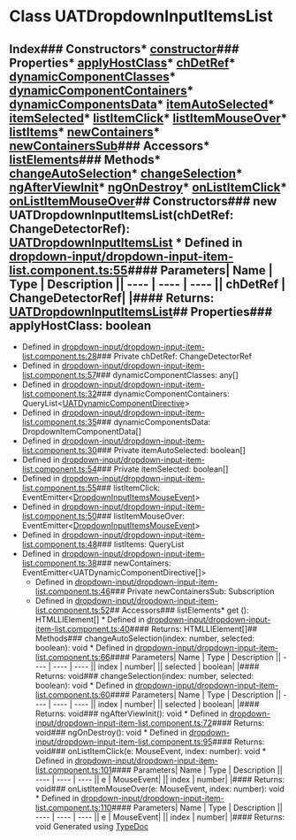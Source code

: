 # Class UATDropdownInputItemsList
## Index### Constructors* [constructor](_dropdown_input_dropdown_input_item_list_component_.uatdropdowninputitemslist.html#constructor)### Properties* [applyHostClass](_dropdown_input_dropdown_input_item_list_component_.uatdropdowninputitemslist.html#applyhostclass)* [chDetRef](_dropdown_input_dropdown_input_item_list_component_.uatdropdowninputitemslist.html#chdetref)* [dynamicComponentClasses](_dropdown_input_dropdown_input_item_list_component_.uatdropdowninputitemslist.html#dynamiccomponentclasses)* [dynamicComponentContainers](_dropdown_input_dropdown_input_item_list_component_.uatdropdowninputitemslist.html#dynamiccomponentcontainers)* [dynamicComponentsData](_dropdown_input_dropdown_input_item_list_component_.uatdropdowninputitemslist.html#dynamiccomponentsdata)* [itemAutoSelected](_dropdown_input_dropdown_input_item_list_component_.uatdropdowninputitemslist.html#itemautoselected)* [itemSelected](_dropdown_input_dropdown_input_item_list_component_.uatdropdowninputitemslist.html#itemselected)* [listItemClick](_dropdown_input_dropdown_input_item_list_component_.uatdropdowninputitemslist.html#listitemclick)* [listItemMouseOver](_dropdown_input_dropdown_input_item_list_component_.uatdropdowninputitemslist.html#listitemmouseover)* [listItems](_dropdown_input_dropdown_input_item_list_component_.uatdropdowninputitemslist.html#listitems)* [newContainers](_dropdown_input_dropdown_input_item_list_component_.uatdropdowninputitemslist.html#newcontainers)* [newContainersSub](_dropdown_input_dropdown_input_item_list_component_.uatdropdowninputitemslist.html#newcontainerssub)### Accessors* [listElements](_dropdown_input_dropdown_input_item_list_component_.uatdropdowninputitemslist.html#listelements)### Methods* [changeAutoSelection](_dropdown_input_dropdown_input_item_list_component_.uatdropdowninputitemslist.html#changeautoselection)* [changeSelection](_dropdown_input_dropdown_input_item_list_component_.uatdropdowninputitemslist.html#changeselection)* [ngAfterViewInit](_dropdown_input_dropdown_input_item_list_component_.uatdropdowninputitemslist.html#ngafterviewinit)* [ngOnDestroy](_dropdown_input_dropdown_input_item_list_component_.uatdropdowninputitemslist.html#ngondestroy)* [onListItemClick](_dropdown_input_dropdown_input_item_list_component_.uatdropdowninputitemslist.html#onlistitemclick)* [onListItemMouseOver](_dropdown_input_dropdown_input_item_list_component_.uatdropdowninputitemslist.html#onlistitemmouseover)## Constructors### new UATDropdownInputItemsList(chDetRef: ChangeDetectorRef): [UATDropdownInputItemsList](_dropdown_input_dropdown_input_item_list_component_.uatdropdowninputitemslist.html)  * Defined in [dropdown-input/dropdown-input-item-list.component.ts:55](https://github.com/tme321/Unopinionated-Angular/blob/16a724b/src/lib/dropdown-input/dropdown-input-item-list.component.ts#L55)#### Parameters| Name | Type | Description || ---- | ---- | ---- || chDetRef | ChangeDetectorRef|  |#### Returns: [UATDropdownInputItemsList](_dropdown_input_dropdown_input_item_list_component_.uatdropdowninputitemslist.html)## Properties### applyHostClass: boolean
* Defined in [dropdown-input/dropdown-input-item-list.component.ts:28](https://github.com/tme321/Unopinionated-Angular/blob/16a724b/src/lib/dropdown-input/dropdown-input-item-list.component.ts#L28)### Private chDetRef: ChangeDetectorRef
* Defined in [dropdown-input/dropdown-input-item-list.component.ts:57](https://github.com/tme321/Unopinionated-Angular/blob/16a724b/src/lib/dropdown-input/dropdown-input-item-list.component.ts#L57)### dynamicComponentClasses: any[]
* Defined in [dropdown-input/dropdown-input-item-list.component.ts:32](https://github.com/tme321/Unopinionated-Angular/blob/16a724b/src/lib/dropdown-input/dropdown-input-item-list.component.ts#L32)### dynamicComponentContainers: QueryList<[UATDynamicComponentDirective](_dropdown_input_dynamic_component_directive_.uatdynamiccomponentdirective.html)>
* Defined in [dropdown-input/dropdown-input-item-list.component.ts:35](https://github.com/tme321/Unopinionated-Angular/blob/16a724b/src/lib/dropdown-input/dropdown-input-item-list.component.ts#L35)### dynamicComponentsData: DropdownItemComponentData[]
* Defined in [dropdown-input/dropdown-input-item-list.component.ts:30](https://github.com/tme321/Unopinionated-Angular/blob/16a724b/src/lib/dropdown-input/dropdown-input-item-list.component.ts#L30)### Private itemAutoSelected: boolean[]
* Defined in [dropdown-input/dropdown-input-item-list.component.ts:54](https://github.com/tme321/Unopinionated-Angular/blob/16a724b/src/lib/dropdown-input/dropdown-input-item-list.component.ts#L54)### Private itemSelected: boolean[]
* Defined in [dropdown-input/dropdown-input-item-list.component.ts:55](https://github.com/tme321/Unopinionated-Angular/blob/16a724b/src/lib/dropdown-input/dropdown-input-item-list.component.ts#L55)### listItemClick: EventEmitter<[DropdownInputItemsMouseEvent](../interfaces/_dropdown_input_dropdown_input_item_events_interface_.dropdowninputitemsmouseevent.html)>
* Defined in [dropdown-input/dropdown-input-item-list.component.ts:50](https://github.com/tme321/Unopinionated-Angular/blob/16a724b/src/lib/dropdown-input/dropdown-input-item-list.component.ts#L50)### listItemMouseOver: EventEmitter<[DropdownInputItemsMouseEvent](../interfaces/_dropdown_input_dropdown_input_item_events_interface_.dropdowninputitemsmouseevent.html)>
* Defined in [dropdown-input/dropdown-input-item-list.component.ts:48](https://github.com/tme321/Unopinionated-Angular/blob/16a724b/src/lib/dropdown-input/dropdown-input-item-list.component.ts#L48)### listItems: QueryList<ViewContainerRef>
* Defined in [dropdown-input/dropdown-input-item-list.component.ts:38](https://github.com/tme321/Unopinionated-Angular/blob/16a724b/src/lib/dropdown-input/dropdown-input-item-list.component.ts#L38)### newContainers: EventEmitter<UATDynamicComponentDirective[]>
	* Defined in [dropdown-input/dropdown-input-item-list.component.ts:46](https://github.com/tme321/Unopinionated-Angular/blob/16a724b/src/lib/dropdown-input/dropdown-input-item-list.component.ts#L46)### Private newContainersSub: Subscription
	* Defined in [dropdown-input/dropdown-input-item-list.component.ts:52](https://github.com/tme321/Unopinionated-Angular/blob/16a724b/src/lib/dropdown-input/dropdown-input-item-list.component.ts#L52)## Accessors### listElements* get (): HTMLLIElement[]  * Defined in [dropdown-input/dropdown-input-item-list.component.ts:40](https://github.com/tme321/Unopinionated-Angular/blob/16a724b/src/lib/dropdown-input/dropdown-input-item-list.component.ts#L40)#### Returns: HTMLLIElement[]## Methods### changeAutoSelection(index: number, selected: boolean): void  * Defined in [dropdown-input/dropdown-input-item-list.component.ts:66](https://github.com/tme321/Unopinionated-Angular/blob/16a724b/src/lib/dropdown-input/dropdown-input-item-list.component.ts#L66)#### Parameters| Name | Type | Description || ---- | ---- | ---- || index | number|  || selected | boolean|  |#### Returns: void### changeSelection(index: number, selected: boolean): void  * Defined in [dropdown-input/dropdown-input-item-list.component.ts:60](https://github.com/tme321/Unopinionated-Angular/blob/16a724b/src/lib/dropdown-input/dropdown-input-item-list.component.ts#L60)#### Parameters| Name | Type | Description || ---- | ---- | ---- || index | number|  || selected | boolean|  |#### Returns: void### ngAfterViewInit(): void  * Defined in [dropdown-input/dropdown-input-item-list.component.ts:72](https://github.com/tme321/Unopinionated-Angular/blob/16a724b/src/lib/dropdown-input/dropdown-input-item-list.component.ts#L72)#### Returns: void### ngOnDestroy(): void  * Defined in [dropdown-input/dropdown-input-item-list.component.ts:95](https://github.com/tme321/Unopinionated-Angular/blob/16a724b/src/lib/dropdown-input/dropdown-input-item-list.component.ts#L95)#### Returns: void### onListItemClick(e: MouseEvent, index: number): void  * Defined in [dropdown-input/dropdown-input-item-list.component.ts:101](https://github.com/tme321/Unopinionated-Angular/blob/16a724b/src/lib/dropdown-input/dropdown-input-item-list.component.ts#L101)#### Parameters| Name | Type | Description || ---- | ---- | ---- || e | MouseEvent|  || index | number|  |#### Returns: void### onListItemMouseOver(e: MouseEvent, index: number): void  * Defined in [dropdown-input/dropdown-input-item-list.component.ts:110](https://github.com/tme321/Unopinionated-Angular/blob/16a724b/src/lib/dropdown-input/dropdown-input-item-list.component.ts#L110)#### Parameters| Name | Type | Description || ---- | ---- | ---- || e | MouseEvent|  || index | number|  |#### Returns: void
	Generated using [TypeDoc](http://typedoc.io)